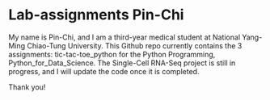# Lab-assignments Pin-Chi
My name is Pin-Chi, and I am a third-year medical student at National Yang-Ming Chiao-Tung University. This Github repo currently contains the 3 assignments: tic-tac-toe_python for the Python Programming, Python_for_Data_Science. The Single-Cell RNA-Seq project is still in progress, and I will update the code once it is completed.

Thank you!
